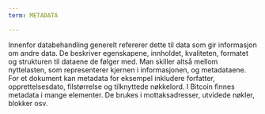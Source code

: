 ```yaml
---
term: METADATA

---
```

Innenfor databehandling generelt refererer dette til data som gir informasjon om andre data. De beskriver egenskapene, innholdet, kvaliteten, formatet og strukturen til dataene de følger med. Man skiller altså mellom nyttelasten, som representerer kjernen i informasjonen, og metadataene. For et dokument kan metadata for eksempel inkludere forfatter, opprettelsesdato, filstørrelse og tilknyttede nøkkelord. I Bitcoin finnes metadata i mange elementer. De brukes i mottaksadresser, utvidede nøkler, blokker osv.